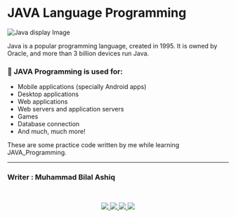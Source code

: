 #   JAVA Language Programming

![Java display Image](java.png)

Java is a popular programming language, created in 1995.
It is owned by Oracle, and more than 3 billion devices run Java.



### :pushpin: JAVA Programming is used for:
- Mobile applications (specially Android apps)
- Desktop applications
- Web applications
- Web servers and application servers
- Games
- Database connection
- And much, much more!


These are some practice code written by me while learning JAVA_Programming.


***
### Writer : Muhammad Bilal Ashiq 

<br />

<p align="center">
  <a href="https://github.com/thecallmeBilalAshiq">
    <img src="https://skillicons.dev/icons?i=github" />
  </a>
  <a href="https://www.linkedin.com/in/bilal-ashiq/">
    <img src="https://skillicons.dev/icons?i=linkedin" />
  </a>
    <a href="bashiq031@gmail.com">
    <img src="https://skillicons.dev/icons?i=gmail" />
  </a>
    <a href="https://www.instagram.com/theycallme_bilal_ashiq/">
    <img src="https://skillicons.dev/icons?i=instagram" />
      
  </a>
  
</p>
